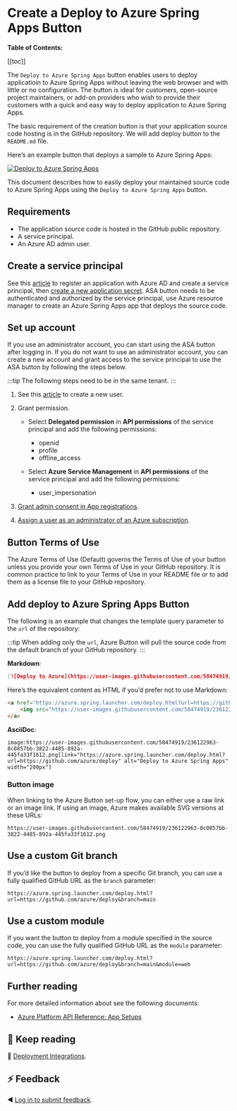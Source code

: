 # Create a Deploy to Azure Spring Apps Button

__Table of Contents:__

[[toc]]

The `Deploy to Azure Spring Apps` button enables users to deploy applicatioin to Azure Spring Apps without leaving the web browser and with little or no configuration. The button is ideal for customers, open-source project maintainers, or add-on providers who wish to provide their customers with a quick and easy way to deploy application to Azure Spring Apps.

The basic requirement of the creation button is that your application source code hosting is in the GitHub repository. We will add deploy button to the `README.md` file.

Here’s an example button that deploys a sample to Azure Spring Apps:

[![Deploy to Azure Spring Apps](https://user-images.githubusercontent.com/58474919/236122963-8c0857bb-3822-4485-892a-445fa33f1612.png)]()

This document describes how to easily deploy your maintained source code to Azure Spring Apps using the `Deploy to Azure Spring Apps` button.

## Requirements

- The application source code is hosted in the GitHub public repository.
- A service principal.
- An Azure AD admin user.

## Create a service principal

See this [article](https://learn.microsoft.com/en-us/azure/active-directory/develop/howto-create-service-principal-portal#register-an-application-with-azure-ad-and-create-a-service-principal) to register an application with Azure AD and create a service principal, then [create a new application secret](https://learn.microsoft.com/en-us/azure/active-directory/develop/howto-create-service-principal-portal#option-3-create-a-new-application-secret).
ASA button needs to be authenticated and authorized by the service principal, use Azure resource manager to create an Azure Spring Apps app that deploys the source code. 

## Set up account

If you use an administrator account, you can start using the ASA button after logging in. If you do not want to use an administrator account, you can create a new account and grant access to the service principal to use the ASA button by following the steps below.

:::tip
The following steps need to be in the same tenant.
:::

1. See this [article](https://learn.microsoft.com/en-us/azure/active-directory/fundamentals/add-users-azure-active-directory#add-a-new-user) to create a new user.
2. Grant permission.

    - Select **Delegated permission** in **API permissions** of the service principal and add the following permissions:
      - openid
      - profile
      - offline_access

    - Select **Azure Service Management** in **API permissions** of the service principal and add the following permissions:
      - user_impersonation
     
3. [Grant admin consent in App registrations](https://learn.microsoft.com/en-us/azure/active-directory/manage-apps/grant-admin-consent?pivots=portal#grant-admin-consent-in-app-registrations).
4. [Assign a user as an administrator of an Azure subscription](https://docs.microsoft.com/en-us/azure/role-based-access-control/role-assignments-portal#assign-a-user-as-an-administrator-of-an-azure-subscription).

## Button Terms of Use

The Azure Terms of Use (Default) governs the Terms of Use of your button unless you provide your own Terms of Use in your GitHub repository. It is common practice to link to your Terms of Use in your README file or to add them as a license file to your GitHub repository.

## Add deploy to Azure Spring Apps Button

The following is an example that changes the template query parameter to the `url` of the repository:

:::tip
When adding only the `url`, Azure Button will pull the source code from the default branch of your GitHub repository.
:::

**Markdown**:

```markdown
[![Deploy to Azure](https://user-images.githubusercontent.com/58474919/236122963-8c0857bb-3822-4485-892a-445fa33f1612.png)](https://azure.spring.launcher.com/deploy.html?url=https://github.com/azure/deploy)
```

Here’s the equivalent content as HTML if you’d prefer not to use Markdown:

```html
<a href="https://azure.spring.launcher.com/deploy.html?url=https://github.com/azure/deploy">
    <img src="https://user-images.githubusercontent.com/58474919/236122963-8c0857bb-3822-4485-892a-445fa33f1612.png" alt="Deploy to Azure Spring Apps">
</a>
```

**AsciiDoc**:
    
```asciidoc
image:https://user-images.githubusercontent.com/58474919/236122963-8c0857bb-3822-4485-892a-445fa33f1612.png[link="https://azure.spring.launcher.com/deploy.html?url=https://github.com/azure/deploy" alt="Deploy to Azure Spring Apps" width="200px"]
```

### Button image

When linking to the Azure Button set-up flow, you can either use a raw link or an image link. If using an image, Azure makes available SVG versions at these URLs:

```url
https://user-images.githubusercontent.com/58474919/236122963-8c0857bb-3822-4485-892a-445fa33f1612.png
```

## Use a custom Git branch

If you’d like the button to deploy from a specific Git branch, you can use a fully qualified GitHub URL as the `branch` parameter:

```url
https://azure.spring.launcher.com/deploy.html?url=https://github.com/azure/deploy&branch=main
```

## Use a custom module

If you want the button to deploy from a module specified in the source code, you can use the fully qualified GitHub URL as the `module` parameter:

```url
https://azure.spring.launcher.com/deploy.html?url=https://github.com/azure/deploy&branch=main&module=web
```

## Further reading

For more detailed information about see the following documents:

- [Azure Platform API Reference: App Setups](https://learn.microsoft.com/rest/api/azure/)

## 📑 Keep reading

📓 [Deployment Integrations](https://azure.microsoft.com/solutions/integration-services).

## ⚡ Feedback

◀️ [Log in to submit feedback](https://github.com/).
